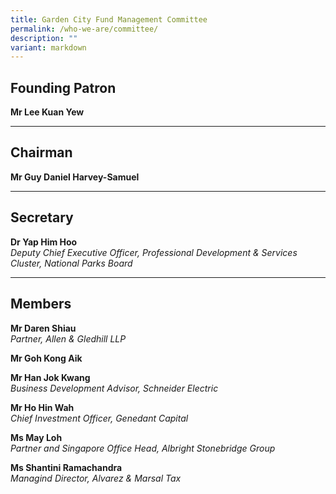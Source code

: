 ```yaml
---
title: Garden City Fund Management Committee
permalink: /who-we-are/committee/
description: ""
variant: markdown
---
```

Founding Patron
---------------

**Mr Lee Kuan Yew**

* * *

Chairman
--------

**Mr Guy Daniel Harvey-Samuel**  

* * *

Secretary
---------

**Dr Yap Him Hoo**  
<i>Deputy Chief Executive Officer, Professional Development &amp; Services Cluster, National Parks Board</i>

* * *

Members
-------

**Mr Daren Shiau**  
<i>Partner, Allen &amp; Gledhill LLP</i>

**Mr Goh Kong Aik** 

**Mr Han Jok Kwang**  
<i>Business Development Advisor, Schneider Electric</i>

**Mr Ho Hin Wah**  
<i>Chief Investment Officer, Genedant Capital</i>

**Ms May Loh**  
<i>Partner and Singapore Office Head, Albright Stonebridge Group</i>

**Ms Shantini Ramachandra**  
<i>Managind Director, Alvarez &amp; Marsal Tax</i>